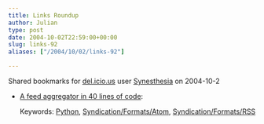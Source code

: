```yaml
---
title: Links Roundup
author: Julian
type: post
date: 2004-10-02T22:59:00+00:00
slug: links-92 
aliases: ["/2004/10/02/links-92"]

---
```

Shared bookmarks for [del.icio.us][1] user  [Synesthesia][2] on 2004-10-2

  * [A feed aggregator in 40 lines of code][3]:
   
    Keywords: [Python][4], [Syndication/Formats/Atom][5], [Syndication/Formats/RSS][6]

 [1]: https://del.icio.us/
 [2]: https://del.icio.us/synesthesia
 [3]: https://jonasgalvez.com/blog/2004-09/py-aggregator "https://jonasgalvez.com/blog/2004-09/py-aggregator"
 [4]: https://del.icio.us/synesthesia/Python
 [5]: https://del.icio.us/synesthesia/Syndication/Formats/Atom
 [6]: https://del.icio.us/synesthesia/Syndication/Formats/RSS